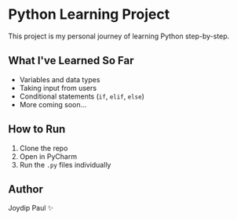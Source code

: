 # Python Learning Project

This project is my personal journey of learning Python step-by-step.

## What I've Learned So Far
- Variables and data types
- Taking input from users
- Conditional statements (`if`, `elif`, `else`)
- More coming soon...

## How to Run
1. Clone the repo
2. Open in PyCharm
3. Run the `.py` files individually

## Author
Joydip Paul ✨
